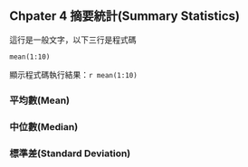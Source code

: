 ## Chpater 4 摘要統計(Summary Statistics)
這行是一般文字，以下三行是程式碼  
  
```
mean(1:10)
```
  
顯示程式碼執行結果：```r mean(1:10)```

### 平均數(Mean)

### 中位數(Median)

### 標準差(Standard Deviation)
